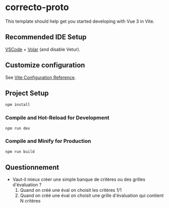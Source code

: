 # correcto-proto

This template should help get you started developing with Vue 3 in Vite.

## Recommended IDE Setup

[VSCode](https://code.visualstudio.com/) + [Volar](https://marketplace.visualstudio.com/items?itemName=Vue.volar) (and disable Vetur).

## Customize configuration

See [Vite Configuration Reference](https://vite.dev/config/).

## Project Setup

```sh
npm install
```

### Compile and Hot-Reload for Development

```sh
npm run dev
```

### Compile and Minify for Production

```sh
npm run build
```


## Questionnement

- Vaut-il mieux créer une simple banque de critères ou des grilles d'évaluation ?
  1. Quand on créé une éval on choisit les critères 1/1
  2. Quand on créé une éval on choisit une grille d'évaluation qui contient N critères
